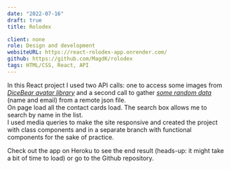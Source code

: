 ```yaml
---
date: "2022-07-16"
draft: true
title: Rolodex

client: none
role: Design and development
websiteURL: https://react-rolodex-app.onrender.com/
github: https://github.com/MagdK/rolodex
tags: HTML/CSS, React, API
---
```


In this React project I used two API calls: one to access some images from [*DiceBear avatar library*][DiceBear avatar library] and a second call to gather [*some random data*][some random data] (name and email) from a remote json file.  
On page load all the contact cards load. The search box allows me to search by name in the list.  
I used media queries to make the site responsive and created the project with class components and in a separate branch with functional components for the sake of practice.  

Check out the app on Heroku to see the end result (heads-up: it might take a bit of time to load) or go to the Github repository. 

[DiceBear avatar library]: https://avatars.dicebear.com/
[some random data]: https://jsonplaceholder.typicode.com/users